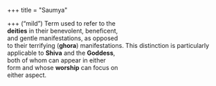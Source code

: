 +++
title = "Saumya"

+++
(“mild”) Term used to refer to the  
**deities** in their benevolent, beneficent,  
and gentle manifestations, as opposed  
to their terrifying (**ghora**) manifestations. This distinction is particularly  
applicable to **Shiva** and the **Goddess**,  
both of whom can appear in either  
form and whose **worship** can focus on  
either aspect.